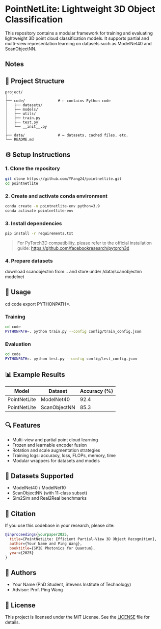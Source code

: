 # PointNetLite: Lightweight 3D Object Classification

This repository contains a modular framework for training and evaluating lightweight 3D point cloud classification models. It supports partial and multi-view representation learning on datasets such as ModelNet40 and ScanObjectNN.

## Notes


## 📁 Project Structure

```
project/
│
├── code/               # ← contains Python code
│   ├── datasets/
│   ├── models/
│   ├── utils/
│   ├── train.py
│   ├── test.py
│   └── __init__.py
│
├── data/               # ← datasets, cached files, etc.
└── README.md
```

## ⚙️ Setup Instructions

### 1. Clone the repository
```bash
git clone https://github.com/YFang24/pointnetlite.git
cd pointnetlite
```

### 2. Create and activate conda environment
```bash
conda create -n pointnetlite-env python=3.9
conda activate pointnetlite-env
```

### 3. Install dependencies
```bash
pip install -r requirements.txt
```

> For PyTorch3D compatibility, please refer to the official installation guide: https://github.com/facebookresearch/pytorch3d

### 4. Prepare datasets
download scanobjectnn from .. and store under /data/scanobjectnn
modelnet

## 🚀 Usage

cd code
export PYTHONPATH=.

### Training
```bash
cd code
PYTHONPATH=. python train.py --config config/train_config.json
```

### Evaluation
```bash
cd code
PYTHONPATH=. python test.py --config config/test_config.json
```

## 📊 Example Results

| Model         | Dataset      | Accuracy (%) |
|---------------|--------------|--------------|
| PointNetLite  | ModelNet40   | 92.4         |
| PointNetLite  | ScanObjectNN | 85.3         |

## 🔍 Features

- Multi-view and partial point cloud learning
- Frozen and learnable encoder fusion
- Rotation and scale augmentation strategies
- Training logs: accuracy, loss, FLOPs, memory, time
- Modular wrappers for datasets and models

## 🧪 Datasets Supported

- ModelNet40 / ModelNet10
- ScanObjectNN (with 11-class subset)
- Sim2Sim and Real2Real benchmarks

## 📝 Citation

If you use this codebase in your research, please cite:

```bibtex
@inproceedings{yourpaper2025,
  title={PointNetLite: Efficient Partial-View 3D Object Recognition},
  author={Your Name and Ping Wang},
  booktitle={SPIE Photonics for Quantum},
  year={2025}
}
```

## 👤 Authors

- Your Name (PhD Student, Stevens Institute of Technology)
- Advisor: Prof. Ping Wang

## 📄 License

This project is licensed under the MIT License. See the [LICENSE](LICENSE) file for details.
